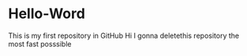 # Hello-Word
This is my first repository in GitHub
Hi I gonna deletethis repository the most fast posssible
